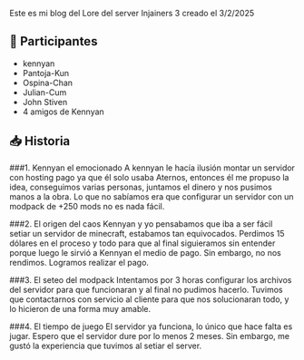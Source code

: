 Este es mi blog del Lore del server Injainers 3 creado el 3/2/2025

## 🚀 Participantes  
- kennyan
- Pantoja-Kun
- Ospina-Chan
- Julian-Cum
- John Stiven
- 4 amigos de Kennyan

## 📥 Historia
###1. Kennyan el emocionado
   A kennyan le hacía ilusión montar un servidor con hosting pago ya que él solo usaba Aternos, entonces él me propuso la idea, conseguimos varias personas, juntamos el dinero y nos pusimos manos a la obra. Lo que no sabíamos era que configurar un servidor con un modpack de +250 mods no es nada fácil.
   
###2. El origen del caos
   Kennyan y yo pensabamos que iba a ser fácil setiar un servidor de minecraft, estabamos tan equivocados. Perdimos 15 dólares en el proceso y todo para que al final siguieramos sin entender porque luego le sirvió a Kennyan el medio de pago. Sin embargo, no nos rendimos. Logramos realizar el pago.

###3. El seteo del modpack
   Intentamos por 3 horas configurar los archivos del servidor para que funcionaran y al final no pudimos hacerlo. Tuvimos que contactarnos con servicio al cliente para que nos solucionaran todo, y lo hicieron de una forma muy amable.

###4. El tiempo de juego
   El servidor ya funciona, lo único que hace falta es jugar. Espero que el servidor dure por lo menos 2 meses. Sin embargo, me gustó la experiencia que tuvimos al setiar el server.
